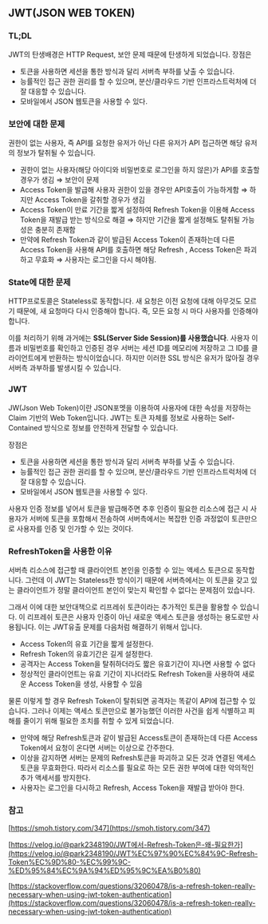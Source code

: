 ## JWT(JSON WEB TOKEN)

### TL;DL

JWT의 탄생배경은 HTTP Request, 보안 문제 때문에 탄생하게 되었습니다. 장점은

- 토큰을 사용하면 세션을 통한 방식과 달리 서버측 부하를 낮출 수 있습니다.
- 능률적인 접근 권한 권리를 할 수 있으며, 분산/클라우드 기반 인프라스트럭처에 더 잘 대응할 수 있습니다.
- 모바일에서 JSON 웹토큰을 사용할 수 있다.

### 보안에 대한 문제

권한이 없는 사용자, 즉 API를 요청한 유저가 아닌 다른 유저가 API 접근하면 해당 유저의 정보가 탈취될 수 있습니다.

- 권한이 없는 사용자(해당 아이디와 비밀번호로 로그인을 하지 않은)가 API를 호출할 경우가 생김 ⇒ 보안이 문제
- Access Token을 발급해 사용자 권한이 있을 경우만 API호출이 가능하게함 ⇒ 하지만 Access Token을 갈취할 경우가 생김
- Access Token이 만료 기간을 짧게 설정하여 Refresh Token을 이용해 Access Token을 재발급 받는 방식으로 해결 ⇒ 하지만 기간을 짧게 설정해도 탈취될 가능성은 충분히 존재함
- 만약에 Refresh Token과 같이 발급된 Access Token이 존재하는데 다른 Access Token을 사용해 API를 호출하면 해당 Refresh , Access Token은 파괴하고 무효화 ⇒ 사용자는 로그인을 다시 해야됨.

### State에 대한 문제

HTTP프로토콜은 Stateless로 동작합니다. 새 요청은 이전 요청에 대해 아무것도 모르기 때문에, 새 요청마다 다시 인증해야 합니다. 즉, 모든 요청 시 마다 사용자를 인증해야 합니다. 

이를 처리하기 위해 과거에는 **SSL(Server Side Session)를 사용했습니다**. 사용자 이름과 비밀번호를 확인하고 인증된 경우 서버는 세션 ID를 메모리에 저장하고 그 ID를 클라이언트에게 반환하는 방식이었습니다. 하지만 이러한 SSL 방식은 유저가 많아질 경우 서버측 과부하를 발생시킬 수 있습니다.

### JWT

JW(Json Web Token)이란 JSON포멧을 이용하여 사용자에 대한 속성을 저장하는 Claim 기반의 Web Token입니다. JWT는 토큰 자체를 정보로 사용하는 Self-Contained 방식으로 정보를 안전하게 전달할 수 있습니다.

장점은

- 토큰을 사용하면 세션을 통한 방식과 달리 서버측 부하를 낮출 수 있습니다.
- 능률적인 접근 권한 권리를 할 수 있으며, 분산/클라우드 기반 인프라스트럭처에 더 잘 대응할 수 있습니다.
- 모바일에서 JSON 웹토큰을 사용할 수 있다.

사용자 인증 정보를 넣어서 토큰을 발급해주면 추후 인증이 필요한 리소스에 접근 시 사용자가 서버에 토큰을 포함해서 전송하여 서버측에서는 복잡한 인증 과정없이 토큰만으로 사용자를 인증 및 인가할 수 있는 것이다.

### RefreshToken을 사용한 이유

서버측 리소스에 접근할 때 클라이언트 본인을 인증할 수 있는 액세스 토큰으로 동작합니다. 그런데 이 JWT는 Stateless한 방식이기 때문에 서버측에서는 이 토큰을 갖고 있는 클라이언트가 정말 클라이언트 본인이 맞는지 확인할 수 없다는 문제점이 있습니다.

그래서 이에 대한 보안대책으로 리프레쉬 토큰이라는 추가적인 토큰을 활용할 수 있습니다. 이 리프레쉬 토큰은 사용자 인증이 아닌 새로운 액세스 토큰을 생성하는 용도로만 사용됩니다. 이는 JWT유출 문제를 다음처럼 해결하기 위해서 입니다.

- Access Token의 유효 기간을 짧게 설정한다.
- Refresh Token의 유효기간은 길게 설정한다.
- 공격자는 Access Token을 탈취하더라도 짧은 유효기간이 지나면 사용할 수 없다
- 정상적인 클라이언트는 유효 기간이 지나더라도 Refresh Token을 사용하여 새로운 Access Token을 생성, 사용할 수 있음

물론 이렇게 할 경우 Refresh Token이 탈취되면 공격자는 똑같이 API에 접근할 수 있습니다. 그러나 이제는 액세스 토큰만으로 불가능했던 이러한 사건을 쉽게 식별하고 피해를 줄이기 위해 필요한 조치를 취할 수 있게 되었습니다. 

- 만약에 해당 Refresh토큰과 같이 발급된 Access토큰이 존재하는데 다른 Access Token에서 요청이 온다면 서버는 이상으로 간주한다.
- 이상을 감지하면 서버는 문제의 Refresh토큰을 파괴하고 모든 것과 연결된 액세스 토큰을 무효화한다. 따라서 리소스를 필요로 하는 모든 권한 부여에 대한 악의적인 추가 액세서를 방지한다.
- 사용자는 로그인을 다시하고 Refresh, Access Token을 재발급 받아야 한다.

### 참고

[https://smoh.tistory.com/347](https://smoh.tistory.com/347)

[https://velog.io/@park2348190/JWT에서-Refresh-Token은-왜-필요한가](https://velog.io/@park2348190/JWT%EC%97%90%EC%84%9C-Refresh-Token%EC%9D%80-%EC%99%9C-%ED%95%84%EC%9A%94%ED%95%9C%EA%B0%80)

[https://stackoverflow.com/questions/32060478/is-a-refresh-token-really-necessary-when-using-jwt-token-authentication](https://stackoverflow.com/questions/32060478/is-a-refresh-token-really-necessary-when-using-jwt-token-authentication)
